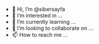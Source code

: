 - 👋 Hi, I’m @sibersayfa
- 👀 I’m interested in ...
- 🌱 I’m currently learning ...
- 💞️ I’m looking to collaborate on ...
- 📫 How to reach me ...

<!---
sibersayfa/sibersayfa is a ✨ special ✨ repository because its `README.md` (this file) appears on your GitHub profile.
You can click the Preview link to take a look at your changes.
--->

